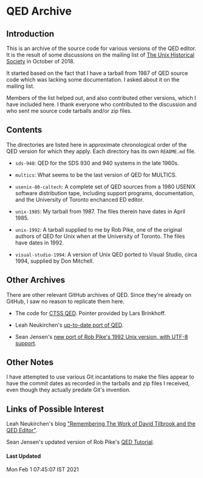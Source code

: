 # QED Archive

## Introduction

This is an archive of the source code for various versions of
the QED editor.  It is the result of some discussions on the
mailing list of [The Unix Historical Society](http://www.tuhs.org)
in October of 2018.

It started based on the fact that I have a tarball from 1987 of
QED source code which was lacking some documentation. I asked about
it on the mailing list.

Members of the list helped out, and also contributed other versions,
which I have included here. I thank everyone who contributed to the
discussion and who sent me source code tarballs and/or zip files.

## Contents

The directories are listed here in approximate chronological order
of the QED version for which they apply. Each directory has its
own `README.md` file.

* `sds-940`: QED for the SDS 930 and 940 systems in the late 1960s.

* `multics`: What seems to be the last version of QED for MULTICS.

* `usenix-80-caltech`: A complete set of QED sources from a 1980 USENIX software
distribution tape, including support programs, documentation, and the University
of Toronto enchanced ED editor.

* `unix-1985`: My tarball from 1987. The files therein have dates
in April 1985.

* `unix-1992`: A tarball supplied to me by Rob Pike, one of the original
authors of QED for Unix when at the University of Toronto. The files
have dates in 1992.

* `visual-studio-1994`: A version of Unix QED ported to Visual Studio, circa
1994, supplied by Don Mitchell.

## Other Archives

There are other relevant GitHub archives of QED. Since they're already
on GitHub, I saw no reason to replicate them here.

* The code for [CTSS QED](https://github.com/rcornwell/ctss/tree/master/src/edit). 
Pointer provided by Lars Brinkhoff.

* Leah Neukirchen's
[up-to-date port of QED](https://github.com/chneukirchen/qed-caltech).

* Sean Jensen's [new port of Rob Pike's 1992 Unix version, with UTF-8 support](https://github.com/phonologus/qed-new).

## Other Notes

I have attempted to use various Git incantations to make the files
appear to have the commit dates as recorded in the tarballs and zip
files I received, even though they actually predate Git's invention.

## Links of Possible Interest

Leah Neukirchen's blog ["Remembering The Work of David Tilbrook and the
QED Editor"](https://leahneukirchen.org/blog/archive/2021/01/remembering-the-work-of-david-m-tilbrook-and-the-qed-editor.html).

Sean Jensen's updated version of Rob Pike's [QED Tutorial](https://github.com/phonologus/qed-book).

#### Last Updated

Mon Feb  1 07:45:07 IST 2021
